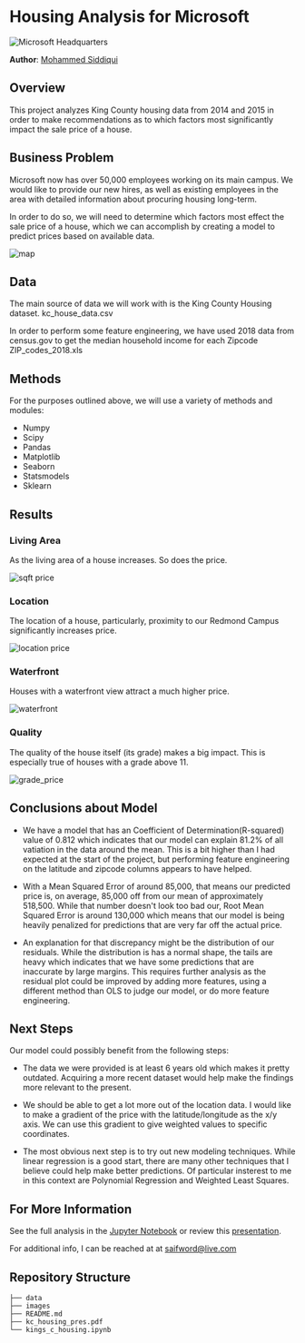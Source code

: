 

# Housing Analysis for Microsoft
![Microsoft Headquarters](./images/microsoft-headquarters-exterior.jpg)

**Author**: [Mohammed Siddiqui](mailto:saifword@live.com)

## **Overview**
 
This project analyzes King County housing data from 2014 and 2015 in order to make recommendations as to which factors most significantly impact the sale price of a house.

## **Business Problem**


Microsoft now has over 50,000 employees working on its main campus.  We would like to provide our new hires, as well as existing employees in the area with detailed information about procuring housing long-term.

In order to do so, we will need to determine which factors most effect the sale price of a house, which we can accomplish by creating a model to predict prices based on available data.

![map](./images/bing_map.png)


## **Data**

The main source of data we will work with is the King County Housing dataset.
    kc_house_data.csv

In order to perform some feature engineering, we have used 2018 data from census.gov to get the median household income for each Zipcode
    ZIP_codes_2018.xls

## **Methods**

For the purposes outlined above, we will use a variety of methods and modules:

* Numpy
* Scipy
* Pandas
* Matplotlib
* Seaborn
* Statsmodels
* Sklearn

## **Results**

### **Living Area**
As the living area of a house increases. So does the price.

![sqft price](./images/sqft_price.png)

### **Location**
The location of a house, particularly, proximity to our Redmond Campus significantly increases price.

![location price](./images/location_price.png)

### **Waterfront**

Houses with a waterfront view attract a much higher price.

![waterfront](./images/waterfront_price.png)

### **Quality**

The quality of the house itself (its grade) makes a big impact.  This is especially true of houses with a grade above 11.

![grade_price](./images/grade_price.png)


## **Conclusions about Model**

* We have a model that has an Coefficient of Determination(R-squared) value of 0.812 which indicates that our model can explain 81.2% of all vatiation in the data around the mean. This is a bit higher than I had expected at the start of the project, but performing feature engineering on the latitude and zipcode columns appears to have helped.

* With a Mean Squared Error of around 85,000, that means our predicted price is, on average, 85,000 off from our mean of approximately 518,500. While that number doesn't look too bad our, Root Mean Squared Error is around 130,000 which means that our model is being heavily penalized for predictions that are very far off the actual price.

* An explanation for that discrepancy might be the distribution of our residuals. While the distribution is has a normal shape, the tails are heavy which indicates that we have some predictions that are inaccurate by large margins. This requires further analysis as the residual plot could be improved by adding more features, using a different method than OLS to judge our model, or do more feature engineering.

## **Next Steps**

Our model could possibly benefit from the following steps:

* The data we were provided is at least 6 years old which makes it pretty outdated. Acquiring a more recent dataset would help make the findings more relevant to the present.

* We should be able to get a lot more out of the location data. I would like to make a gradient of the price with the latitude/longitude as the x/y axis. We can use this gradient to give weighted values to specific coordinates.

* The most obvious next step is to try out new modeling techniques. While linear regression is a good start, there are many other techniques that I believe could help make better predictions. Of particular insterest to me in this context are Polynomial Regression and Weighted Least Squares.

## **For More Information**

See the full analysis in the [Jupyter Notebook](kings_c_housing.ipynb) or review this [presentation](kc_housing_pres.pdf).

For additional info, I can be reached at  at [saifword@live.com](mailto:saifword@live.com)


## Repository Structure

```
├── data
├── images
├── README.md
├── kc_housing_pres.pdf
└── kings_c_housing.ipynb
```